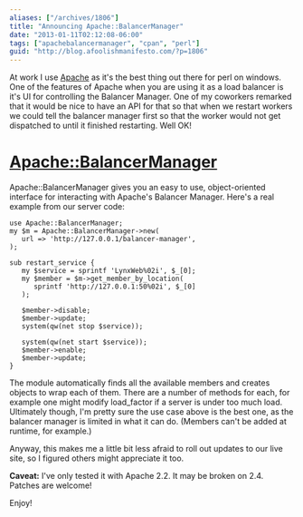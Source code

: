 ```yaml
---
aliases: ["/archives/1806"]
title: "Announcing Apache::BalancerManager"
date: "2013-01-11T02:12:08-06:00"
tags: ["apachebalancermanager", "cpan", "perl"]
guid: "http://blog.afoolishmanifesto.com/?p=1806"
---
```

At work I use [Apache](/archives/tag/apache) as it's the best thing out there for perl on windows. One of the features of Apache when you are using it as a load balancer is it's UI for controlling the Balancer Manager. One of my coworkers remarked that it would be nice to have an API for that so that when we restart workers we could tell the balancer manager first so that the worker would not get dispatched to until it finished restarting. Well OK!

# [Apache::BalancerManager](http://metacpan.org/module/FREW/Apache-BalancerManager-0.001002/lib/Apache/BalancerManager.pm)

Apache::BalancerManager gives you an easy to use, object-oriented interface for interacting with Apache's Balancer Manager. Here's a real example from our server code:

    use Apache::BalancerManager;
    my $m = Apache::BalancerManager->new(
       url => 'http://127.0.0.1/balancer-manager',
    );

    sub restart_service {
       my $service = sprintf 'LynxWeb%02i', $_[0];
       my $member = $m->get_member_by_location(
          sprintf 'http://127.0.0.1:50%02i', $_[0]
       );

       $member->disable;
       $member->update;
       system(qw(net stop $service));

       system(qw(net start $service));
       $member->enable;
       $member->update;
    }

The module automatically finds all the available members and creates objects to wrap each of them. There are a number of methods for each, for example one might modify load\_factor if a server is under too much load. Ultimately though, I'm pretty sure the use case above is the best one, as the balancer manager is limited in what it can do. (Members can't be added at runtime, for example.)

Anyway, this makes me a little bit less afraid to roll out updates to our live site, so I figured others might appreciate it too.

**Caveat:** I've only tested it with Apache 2.2. It may be broken on 2.4. Patches are welcome!

Enjoy!
